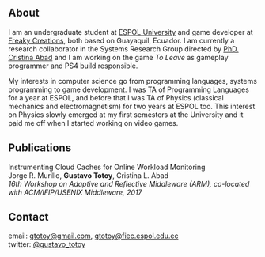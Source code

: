  <!--- <img src="https://gtotoy.github.com/images/me3.jpeg" width="135" height="170">  --->

## About
I am an undergraduate student at [ESPOL University](http://espol.edu.ec) and game developer at [Freaky Creations](http://freakycreations.net), both based on Guayaquil, Ecuador. 
I am currently a research collaborator in the Systems Research Group directed by [PhD. Cristina Abad](https://sites.google.com/site/cristinaabad/) and I am working on the game _To Leave_ as gameplay programmer and PS4 build responsible.

My interests in computer science go from programming languages, systems programming to game development. I was TA of Programming Languages for a year at ESPOL, and before that I was TA of Physics (classical mechanics and electromagnetism) for two years at ESPOL too. This interest on Physics slowly emerged at my first semesters at the University and it paid me off when I started working on video games.

## Publications
Instrumenting Cloud Caches for Online Workload Monitoring  
Jorge R. Murillo, **Gustavo Totoy**, Cristina L. Abad  
_16th Workshop on Adaptive and Reflective Middleware (ARM), co-located with ACM/IFIP/USENIX Middleware, 2017_

## Contact
email: gtotoy@gmail.com, gtotoy@fiec.espol.edu.ec  
twitter: [@gustavo_totoy](https://twitter.com/gustavo_totoy)
